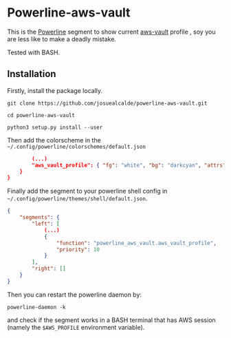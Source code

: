 # Powerline-aws-vault
This is the [Powerline](https://github.com/powerline/powerline) segment to show current [aws-vault](https://github.com/99designs/aws-vault) profile , soy you are less like to make a deadly mistake.

Tested with BASH.

## Installation

Firstly, install the package locally.
```
git clone https://github.com/josuealcalde/powerline-aws-vault.git

cd powerline-aws-vault

python3 setup.py install --user
```

Then add the colorscheme in the `~/.config/powerline/colorschemes/default.json`

```json
        (...)
        "aws_vault_profile": { "fg": "white", "bg": "darkcyan", "attrs": [] }
    }
}
```

Finally add the segment to your powerline shell config in `~/.config/powerline/themes/shell/default.json`.

```json
{
    "segments": {
        "left": [
            (...)
            {
                "function": "powerline_aws_vault.aws_vault_profile",
                "priority": 10
            }
        ],
        "right": []
    }
}
```
Then you can restart the powerline daemon by:

```
powerline-daemon -k
```

and check if the segment works in a BASH terminal that has AWS session (namely the `$AWS_PROFILE` environment variable).